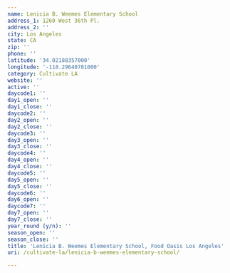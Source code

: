 ```yaml
---
name: Lenicia B. Weemes Elementary School
address_1: 1260 West 36th Pl.
address_2: ''
city: Los Angeles
state: CA
zip: ''
phone: ''
latitude: '34.02188357000'
longitude: '-118.29640781000'
category: Cultivate LA
website: ''
active: ''
daycode1: ''
day1_open: ''
day1_close: ''
daycode2: ''
day2_open: ''
day2_close: ''
daycode3: ''
day3_open: ''
day3_close: ''
daycode4: ''
day4_open: ''
day4_close: ''
daycode5: ''
day5_open: ''
day5_close: ''
daycode6: ''
day6_open: ''
daycode7: ''
day7_open: ''
day7_close: ''
year_round (y/n): ''
season_open: ''
season_close: ''
title: 'Lenicia B. Weemes Elementary School, Food Oasis Los Angeles'
uri: /cultivate-la/lenicia-b-weemes-elementary-school/

---
```

